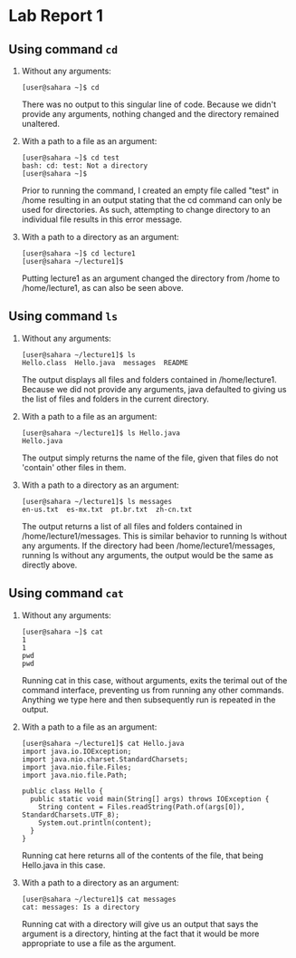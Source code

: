 # Lab Report 1

## Using command `cd`
1. Without any arguments:
   ```
   [user@sahara ~]$ cd
   ```
   There was no output to this singular line of code. Because we didn't provide any arguments, nothing changed and the directory remained unaltered.
   
2. With a path to a file as an argument:
   ```
   [user@sahara ~]$ cd test
   bash: cd: test: Not a directory
   [user@sahara ~]$ 
   ```
   Prior to running the command, I created an empty file called "test" in /home resulting in an output stating that the cd command can only be used for directories. As such, attempting to change directory to an individual file results in this error message.
   
3. With a path to a directory as an argument:
   ```
   [user@sahara ~]$ cd lecture1
   [user@sahara ~/lecture1]$ 
   ```
   Putting lecture1 as an argument changed the directory from /home to /home/lecture1, as can also be seen above.

## Using command `ls`
1. Without any arguments:
   ```
   [user@sahara ~/lecture1]$ ls
   Hello.class  Hello.java  messages  README
   ```
   The output displays all files and folders contained in /home/lecture1. Because we did not provide any arguments, java defaulted to giving us the list of files and folders in the current directory.
   
3. With a path to a file as an argument:
   ```
   [user@sahara ~/lecture1]$ ls Hello.java
   Hello.java
   ```
   The output simply returns the name of the file, given that files do not 'contain' other files in them.
   
3. With a path to a directory as an argument:
   ```
   [user@sahara ~/lecture1]$ ls messages
   en-us.txt  es-mx.txt  pt.br.txt  zh-cn.txt
   ```
   The output returns a list of all files and folders contained in /home/lecture1/messages. This is similar behavior to running ls without any arguments. If the directory had been /home/lecture1/messages, running ls without any arguments, the output would be the same as directly above.
   
## Using command `cat`
1. Without any arguments:
   ```
   [user@sahara ~]$ cat
   1  
   1
   pwd
   pwd
   ```
   Running cat in this case, without arguments, exits the terimal out of the command interface, preventing us from running any other commands. Anything we type here and then subsequently run is repeated in the output.
   
2. With a path to a file as an argument:
   ```
   [user@sahara ~/lecture1]$ cat Hello.java
   import java.io.IOException;
   import java.nio.charset.StandardCharsets;
   import java.nio.file.Files;
   import java.nio.file.Path;

   public class Hello {
     public static void main(String[] args) throws IOException {
       String content = Files.readString(Path.of(args[0]), StandardCharsets.UTF_8);    
       System.out.println(content);
     }
   }
   ```
   Running cat here returns all of the contents of the file, that being Hello.java in this case. 
   
3. With a path to a directory as an argument:
   ```
   [user@sahara ~/lecture1]$ cat messages
   cat: messages: Is a directory
   ```
   Running cat with a directory will give us an output that says the argument is a directory, hinting at the fact that it would be more appropriate to use a file as the argument.
